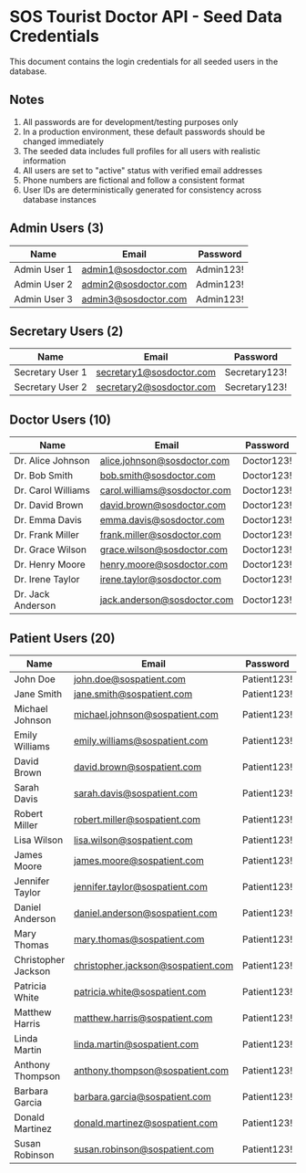 # SOS Tourist Doctor API - Seed Data Credentials
This document contains the login credentials for all seeded users in the database.

## Notes

1. All passwords are for development/testing purposes only
2. In a production environment, these default passwords should be changed immediately
3. The seeded data includes full profiles for all users with realistic information
4. All users are set to "active" status with verified email addresses
5. Phone numbers are fictional and follow a consistent format
6. User IDs are deterministically generated for consistency across database instances

## Admin Users (3)

| Name | Email | Password |
|------|-------|----------|
| Admin User 1 | admin1@sosdoctor.com | Admin123! |
| Admin User 2 | admin2@sosdoctor.com | Admin123! |
| Admin User 3 | admin3@sosdoctor.com | Admin123! |

## Secretary Users (2)

| Name | Email | Password |
|------|-------|----------|
| Secretary User 1 | secretary1@sosdoctor.com | Secretary123! |
| Secretary User 2 | secretary2@sosdoctor.com | Secretary123! |

## Doctor Users (10)

| Name | Email | Password |
|------|-------|----------|
| Dr. Alice Johnson | alice.johnson@sosdoctor.com | Doctor123! |
| Dr. Bob Smith | bob.smith@sosdoctor.com | Doctor123! |
| Dr. Carol Williams | carol.williams@sosdoctor.com | Doctor123! |
| Dr. David Brown | david.brown@sosdoctor.com | Doctor123! |
| Dr. Emma Davis | emma.davis@sosdoctor.com | Doctor123! |
| Dr. Frank Miller | frank.miller@sosdoctor.com | Doctor123! |
| Dr. Grace Wilson | grace.wilson@sosdoctor.com | Doctor123! |
| Dr. Henry Moore | henry.moore@sosdoctor.com | Doctor123! |
| Dr. Irene Taylor | irene.taylor@sosdoctor.com | Doctor123! |
| Dr. Jack Anderson | jack.anderson@sosdoctor.com | Doctor123! |

## Patient Users (20)

| Name | Email | Password |
|------|-------|----------|
| John Doe | john.doe@sospatient.com | Patient123! |
| Jane Smith | jane.smith@sospatient.com | Patient123! |
| Michael Johnson | michael.johnson@sospatient.com | Patient123! |
| Emily Williams | emily.williams@sospatient.com | Patient123! |
| David Brown | david.brown@sospatient.com | Patient123! |
| Sarah Davis | sarah.davis@sospatient.com | Patient123! |
| Robert Miller | robert.miller@sospatient.com | Patient123! |
| Lisa Wilson | lisa.wilson@sospatient.com | Patient123! |
| James Moore | james.moore@sospatient.com | Patient123! |
| Jennifer Taylor | jennifer.taylor@sospatient.com | Patient123! |
| Daniel Anderson | daniel.anderson@sospatient.com | Patient123! |
| Mary Thomas | mary.thomas@sospatient.com | Patient123! |
| Christopher Jackson | christopher.jackson@sospatient.com | Patient123! |
| Patricia White | patricia.white@sospatient.com | Patient123! |
| Matthew Harris | matthew.harris@sospatient.com | Patient123! |
| Linda Martin | linda.martin@sospatient.com | Patient123! |
| Anthony Thompson | anthony.thompson@sospatient.com | Patient123! |
| Barbara Garcia | barbara.garcia@sospatient.com | Patient123! |
| Donald Martinez | donald.martinez@sospatient.com | Patient123! |
| Susan Robinson | susan.robinson@sospatient.com | Patient123! |


